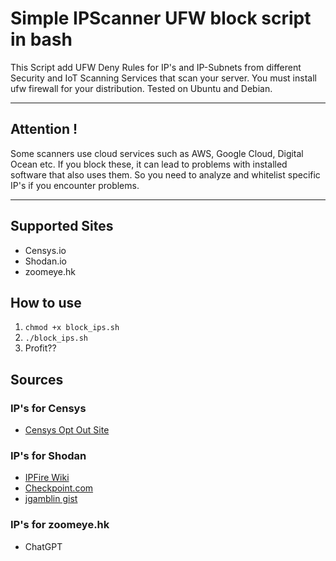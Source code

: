 # Simple IPScanner UFW block script in bash

This Script add UFW Deny Rules for IP's and IP-Subnets from different Security and IoT Scanning Services that scan your server. You must install ufw firewall for your distribution. Tested on Ubuntu and Debian. 

---
## **Attention !**

Some scanners use cloud services such as AWS, Google Cloud, Digital Ocean etc. If you block these, it can lead to problems with installed software that also uses them. So you need to analyze and whitelist specific IP's if you encounter problems.

---

## Supported Sites

- Censys.io
- Shodan.io
- zoomeye.hk

## How to use 

1. `chmod +x block_ips.sh`
2. `./block_ips.sh`
3. Profit??

## Sources

### IP's for Censys
- [Censys Opt Out Site](https://support.censys.io/hc/en-us/articles/360043177092-Opt-Out-of-Data-Collection)

### IP's for Shodan
- [IPFire Wiki](https://www.ipfire.org/docs/configuration/firewall/blockshodan)
- [Checkpoint.com](https://community.checkpoint.com/t5/Management/HowTo-Block-IoT-scanners-like-Shodan-Censys-Shadowserver-PAN/td-p/124612)
- [jgamblin gist](https://gist.github.com/jgamblin/2928d45730543fc7ef10cf56e5a980b0)

### IP's for zoomeye.hk
- ChatGPT
